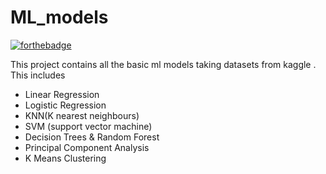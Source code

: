 # ML_models
[![forthebadge](https://forthebadge.com/images/badges/made-with-python.svg)](https://forthebadge.com)

This project contains all the basic ml models taking datasets from kaggle .
This includes
* Linear Regression
* Logistic Regression
* KNN(K nearest neighbours)
* SVM (support vector machine)
* Decision Trees & Random Forest
* Principal Component Analysis
* K Means Clustering
